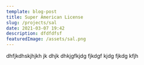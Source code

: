 ```yaml
---
template: blog-post
title: Super American License
slug: /projects/sal
date: 2021-03-07 19:42
description: dfdfdfsf
featuredImage: /assets/sal.png
---
```

dhfjkdhskjhjkh jk dhjk dhkjgfkjdg fjkdgf kjdg fjkdg kfjh
